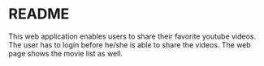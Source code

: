 # README

This web application enables users to share their favorite youtube videos. The user has to login before he/she is able to share the videos. The web page shows the movie list as well. 
